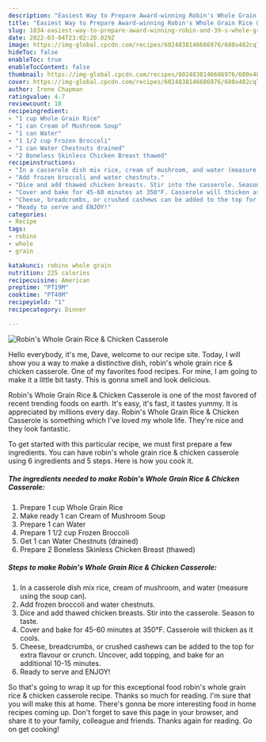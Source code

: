 ```yaml
---
description: "Easiest Way to Prepare Award-winning Robin's Whole Grain Rice & Chicken Casserole"
title: "Easiest Way to Prepare Award-winning Robin's Whole Grain Rice & Chicken Casserole"
slug: 1834-easiest-way-to-prepare-award-winning-robin-and-39-s-whole-grain-rice-and-amp-chicken-casserole
date: 2022-03-04T23:02:20.029Z
image: https://img-global.cpcdn.com/recipes/6024838146686976/680x482cq70/robins-whole-grain-rice-chicken-casserole-recipe-main-photo.jpg
hideToc: false
enableToc: true
enableTocContent: false
thumbnail: https://img-global.cpcdn.com/recipes/6024838146686976/680x482cq70/robins-whole-grain-rice-chicken-casserole-recipe-main-photo.jpg
cover: https://img-global.cpcdn.com/recipes/6024838146686976/680x482cq70/robins-whole-grain-rice-chicken-casserole-recipe-main-photo.jpg
author: Irene Chapman
ratingvalue: 4.7
reviewcount: 10
recipeingredient:
- "1 cup Whole Grain Rice"
- "1 can Cream of Mushroom Soup"
- "1 can Water"
- "1 1/2 cup Frozen Broccoli"
- "1 can Water Chestnuts drained"
- "2 Boneless Skinless Chicken Breast thawed"
recipeinstructions:
- "In a casserole dish mix rice, cream of mushroom, and water (measure using the soup can)."
- "Add frozen broccoli and water chestnuts."
- "Dice and add thawed chicken breasts. Stir into the casserole. Season to taste."
- "Cover and bake for 45-60 minutes at 350°F. Casserole will thicken as it cools."
- "Cheese, breadcrumbs, or crushed cashews can be added to the top for extra flavour or crunch. Uncover, add topping, and bake for an additional 10-15 minutes."
- "Ready to serve and ENJOY!"
categories:
- Recipe
tags:
- robins
- whole
- grain

katakunci: robins whole grain 
nutrition: 225 calories
recipecuisine: American
preptime: "PT19M"
cooktime: "PT40M"
recipeyield: "1"
recipecategory: Dinner

---
```



![Robin&#39;s Whole Grain Rice & Chicken Casserole](https://img-global.cpcdn.com/recipes/6024838146686976/680x482cq70/robins-whole-grain-rice-chicken-casserole-recipe-main-photo.jpg)

Hello everybody, it's me, Dave, welcome to our recipe site. Today, I will show you a way to make a distinctive dish, robin&#39;s whole grain rice & chicken casserole. One of my favorites food recipes. For mine, I am going to make it a little bit tasty. This is gonna smell and look delicious.

Robin&#39;s Whole Grain Rice & Chicken Casserole is one of the most favored of recent trending foods on earth. It's easy, it's fast, it tastes yummy. It is appreciated by millions every day. Robin&#39;s Whole Grain Rice & Chicken Casserole is something which I've loved my whole life. They're nice and they look fantastic.




To get started with this particular recipe, we must first prepare a few ingredients. You can have robin&#39;s whole grain rice & chicken casserole using 6 ingredients and 5 steps. Here is how you cook it.

<!--inarticleads1-->

##### The ingredients needed to make Robin&#39;s Whole Grain Rice & Chicken Casserole:

1. Prepare 1 cup Whole Grain Rice
1. Make ready 1 can Cream of Mushroom Soup
1. Prepare 1 can Water
1. Prepare 1 1/2 cup Frozen Broccoli
1. Get 1 can Water Chestnuts (drained)
1. Prepare 2 Boneless Skinless Chicken Breast (thawed)




<!--inarticleads2-->

##### Steps to make Robin&#39;s Whole Grain Rice & Chicken Casserole:

1. In a casserole dish mix rice, cream of mushroom, and water (measure using the soup can).
1. Add frozen broccoli and water chestnuts.
1. Dice and add thawed chicken breasts. Stir into the casserole. Season to taste.
1. Cover and bake for 45-60 minutes at 350°F. Casserole will thicken as it cools.
1. Cheese, breadcrumbs, or crushed cashews can be added to the top for extra flavour or crunch. Uncover, add topping, and bake for an additional 10-15 minutes.
1. Ready to serve and ENJOY!



So that's going to wrap it up for this exceptional food robin&#39;s whole grain rice & chicken casserole recipe. Thanks so much for reading. I'm sure that you will make this at home. There's gonna be more interesting food in home recipes coming up. Don't forget to save this page in your browser, and share it to your family, colleague and friends. Thanks again for reading. Go on get cooking!
